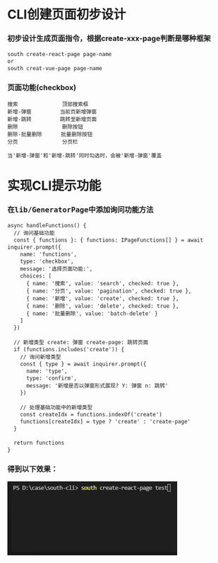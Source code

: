 # CLI创建页面初步设计
### 初步设计生成页面指令，根据create-xxx-page判断是哪种框架
```
south create-react-page page-name
or
south creat-vue-page page-name
```
### 页面功能(checkbox)
```
搜索              顶部搜索框
新增-弹窗         当前页新增弹窗
新增-跳转         跳转至新增页面
删除              删除按钮
删除-批量删除      批量删除按钮
分页              分页栏
```
```
当'新增-弹窗'和'新增-跳转'同时勾选时，会被'新增-弹窗'覆盖
```
# 实现CLI提示功能
### 在<kbd>lib/GeneratorPage</kbd>中添加询问功能方法
```
async handleFunctions() {
  // 询问基础功能
  const { functions }: { functions: IPageFunctions[] } = await inquirer.prompt({
    name: 'functions',
    type: 'checkbox',
    message: '选择页面功能:',
    choices: [
      { name: '搜索', value: 'search', checked: true },
      { name: '分页', value: 'pagination', checked: true },
      { name: '新增', value: 'create', checked: true },
      { name: '删除', value: 'delete', checked: true },
      { name: '批量删除', value: 'batch-delete' }
    ]
  })

  // 新增类型 create: 弹窗 create-page: 跳转页面
  if (functions.includes('create')) {
    // 询问新增类型
    const { type } = await inquirer.prompt({
      name: 'type',
      type: 'confirm',
      message: '新增是否以弹窗形式展现? Y: 弹窗 n: 跳转'
    })

    // 处理基础功能中的新增类型
    const createIdx = functions.indexOf('create')
    functions[createIdx] = type ? 'create' : 'create-page'
  }

  return functions
}
```
### 得到以下效果：
<img src="./images/2021-11-11.gif">
<br />